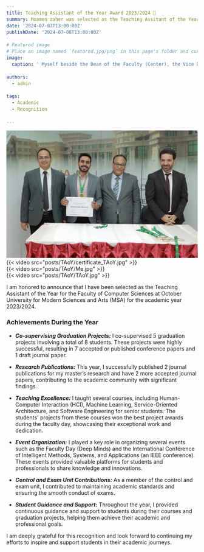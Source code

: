 ```yaml
---
title: Teaching Assistant of the Year Award 2023/2024 🎉 
summary: Moamen zaher was selected as the Teaching Assitant of the Year for the faculty of Computer Sciences at October University for Modern Sciences and Arts (MSA) for the academic year 2023/2024.
date: '2024-07-07T13:00:00Z'
publishDate: '2024-07-08T13:00:00Z'

# Featured image
# Place an image named `featured.jpg/png` in this page's folder and customize its options here.
image:
  caption: ' Myself beside the Dean of the Faculty (Center), the Vice Dean of the Faculty for Academic Research (Right), and the Vice Dean of the Faculty for Education and Student Affairs (Left).'

authors:
  - admin

tags:
  - Academic
  - Recognition

---
```


<div class="image-slider">
  <div><img src="post.JPG" /></div>
  <div>{{< video src="posts/TAoY/certificate_TAoY.jpg"  >}}</div>
  <div>{{< video src="posts/TAoY/Me.jpg"  >}}</div>
  <div style="width:100%">{{< video src="posts/TAoY/TAoY.jpg"  >}}</div>

</div>

I am honored to announce that I have been selected as the Teaching Assistant of the Year for the Faculty of Computer Sciences at October University for Modern Sciences and Arts (MSA) for the academic year 2023/2024.

### Achievements During the Year
- ***Co-supervising Graduation Projects:***
I co-supervised 5 graduation projects involving a total of 8 students. These projects were highly successful, resulting in 7 accepted or published conference papers and 1 draft journal paper.

- ***Research Publications:***
This year, I successfully published 2 journal publications for my master’s research and have 2 more accepted journal papers, contributing to the academic community with significant findings.

- ***Teaching Excellence:***
I taught several courses, including Human-Computer Interaction (HCI), Machine Learning, Service-Oriented Architecture, and Software Engineering for senior students. The students' projects from these courses won the best project awards during the faculty day, showcasing their exceptional work and dedication.

- ***Event Organization:***
I played a key role in organizing several events such as the Faculty Day (Deep Minds) and the International Conference of Intelligent Methods, Systems, and Applications (an   IEEE conference). These events provided valuable platforms for students and professionals to share knowledge and innovations.

- ***Control and Exam Unit Contributions:***
As a member of the control and exam unit, I contributed to maintaining academic standards and ensuring the smooth conduct of exams.
- ***Student Guidance and Support:***
Throughout the year, I provided continuous guidance and support to students during their courses and graduation projects, helping them achieve their academic and professional goals.

<!-- ![screen reader text](certificate_TAoY.jpg "Certificate of appreciation.") -->




<script type="text/javascript">
  $(document).ready(function(){
    $('.image-slider').slick({
      dots: true,
      infinite: true,
      speed: 300,
      slidesToShow: 1,
      adaptiveHeight: true
    });
  });
</script>

I am deeply grateful for this recognition and look forward to continuing my efforts to inspire and support students in their academic journeys.


